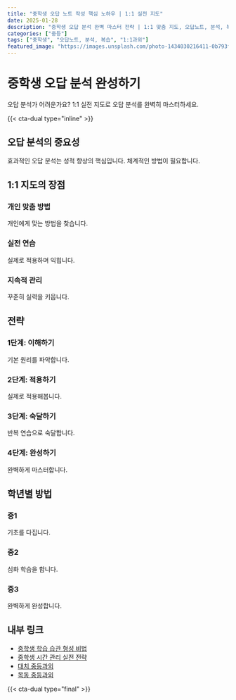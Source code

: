 ```yaml
---
title: "중학생 오답 노트 작성 핵심 노하우 | 1:1 실전 지도"
date: 2025-01-28
description: "중학생 오답 분석 완벽 마스터 전략 | 1:1 맞춤 지도, 오답노트, 분석, 복습 [2025년]"
categories: ["중등"]
tags: ["중학생", "오답노트, 분석, 복습", "1:1과외"]
featured_image: "https://images.unsplash.com/photo-1434030216411-0b793f4b4173?w=1200&h=630&fit=crop"
---
```


# 중학생 오답 분석 완성하기

오답 분석가 어려운가요? 1:1 실전 지도로 오답 분석를 완벽히 마스터하세요.

{{< cta-dual type="inline" >}}

## 오답 분석의 중요성

효과적인 오답 분석는 성적 향상의 핵심입니다. 체계적인 방법이 필요합니다.

## 1:1 지도의 장점

### 개인 맞춤 방법
개인에게 맞는 방법을 찾습니다.

### 실전 연습
실제로 적용하며 익힙니다.

### 지속적 관리
꾸준히 실력을 키웁니다.

## 전략

### 1단계: 이해하기
기본 원리를 파악합니다.

### 2단계: 적용하기
실제로 적용해봅니다.

### 3단계: 숙달하기
반복 연습으로 숙달합니다.

### 4단계: 완성하기
완벽하게 마스터합니다.

## 학년별 방법

### 중1
기초를 다집니다.

### 중2
심화 학습을 합니다.

### 중3
완벽하게 완성합니다.

## 내부 링크
- [중학생 학습 습관 형성 비법](../../middle/middle-study-habits/)
- [중학생 시간 관리 실전 전략](../../middle/middle-time-management/)
- [대치 중등과외](../../local/daechi-middle/)
- [목동 중등과외](../../local/mokdong-middle/)

{{< cta-dual type="final" >}}
